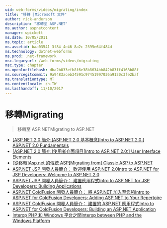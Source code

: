 ```yaml
---
uid: web-forms/videos/migrating/index
title: "移轉 |Microsoft 文件"
author: rick-anderson
description: "移轉至 ASP.NET"
ms.author: aspnetcontent
manager: wpickett
ms.date: 10/05/2011
ms.topic: article
ms.assetid: baa03541-3f84-4e46-8a2c-2395e64f484d
ms.technology: dotnet-webforms
ms.prod: .net-framework
msc.legacyurl: /web-forms/videos/migrating
msc.type: chapter
ms.openlocfilehash: dba2b033efb8f6e38b8634bb842b83ff4168b88f
ms.sourcegitcommit: 9a9483aceb34591c97451997036a9120c3fe2baf
ms.translationtype: MT
ms.contentlocale: zh-TW
ms.lasthandoff: 11/10/2017
---
```

<a name="migrating"></a><span data-ttu-id="a49c8-103">移轉</span><span class="sxs-lookup"><span data-stu-id="a49c8-103">Migrating</span></span>
====================
> <span data-ttu-id="a49c8-104">移轉至 ASP.NET</span><span class="sxs-lookup"><span data-stu-id="a49c8-104">Migrating to ASP.NET</span></span>


- <span data-ttu-id="a49c8-105">[[ASP.NET 2.0 簡介:]ASP.NET 2.0 基本概念](intro-to-aspnet-20-aspnet-20-fundamentals.md)</span><span class="sxs-lookup"><span data-stu-id="a49c8-105">[[Intro to ASP.NET 2.0:] ASP.NET 2.0 Fundamentals](intro-to-aspnet-20-aspnet-20-fundamentals.md)</span></span>
- <span data-ttu-id="a49c8-106">[[ASP.NET 2.0 簡介:]使用者介面項目](intro-to-aspnet-20-user-interface-elements.md)</span><span class="sxs-lookup"><span data-stu-id="a49c8-106">[[Intro to ASP.NET 2.0:] User Interface Elements](intro-to-aspnet-20-user-interface-elements.md)</span></span>
- <span data-ttu-id="a49c8-107">[[從移轉]Asp.net 的傳統 ASP](migrating-from-classic-asp-to-aspnet.md)</span><span class="sxs-lookup"><span data-stu-id="a49c8-107">[[Migrating from] Classic ASP to ASP.NET](migrating-from-classic-asp-to-aspnet.md)</span></span>
- [<span data-ttu-id="a49c8-108">ASP.NET JSP 開發人員簡介： 歡迎使用 ASP.NET 2.0</span><span class="sxs-lookup"><span data-stu-id="a49c8-108">Intro to ASP.NET for JSP Developers: Welcome to ASP.NET 2.0</span></span>](intro-to-aspnet-for-jsp-developers-welcome-to-aspnet-20.md)
- [<span data-ttu-id="a49c8-109">ASP.NET JSP 開發人員簡介： 建置應用程式</span><span class="sxs-lookup"><span data-stu-id="a49c8-109">Intro to ASP.NET for JSP Developers: Building Applications</span></span>](intro-to-aspnet-for-jsp-developers-building-applications.md)
- [<span data-ttu-id="a49c8-110">ASP.NET ColdFusion 開發人員簡介： 將 ASP.NET 加入至您夠</span><span class="sxs-lookup"><span data-stu-id="a49c8-110">Intro to ASP.NET for ColdFusion Developers: Adding ASP.NET to Your Repertoire</span></span>](intro-to-aspnet-for-coldfusion-developers-adding-aspnet-to-your-repertoire.md)
- [<span data-ttu-id="a49c8-111">ASP.NET ColdFusion 開發人員簡介： 建置的 ASP.NET 應用程式</span><span class="sxs-lookup"><span data-stu-id="a49c8-111">Intro to ASP.NET for ColdFusion Developers: Building an ASP.NET Application</span></span>](introduction-to-aspnet-for-coldfusion-developers-building-an-aspnet-application.md)
- [<span data-ttu-id="a49c8-112">Interop PHP 和 Windows 平台之間</span><span class="sxs-lookup"><span data-stu-id="a49c8-112">Interop between PHP and the Windows Platform</span></span>](interop-between-php-and-the-windows-platform.md)
